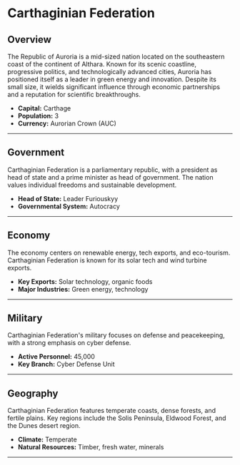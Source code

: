 # Carthaginian Federation

## Overview
The Republic of Auroria is a mid-sized nation located on the southeastern coast of the continent of Althara. Known for its scenic coastline, progressive politics, and technologically advanced cities, Auroria has positioned itself as a leader in green energy and innovation. Despite its small size, it wields significant influence through economic partnerships and a reputation for scientific breakthroughs.

- **Capital:** Carthage
- **Population:** 3
- **Currency:** Aurorian Crown (AUC)

---

## Government
Carthaginian Federation is a parliamentary republic, with a president as head of state and a prime minister as head of government. The nation values individual freedoms and sustainable development.

- **Head of State:** Leader Furiouskyy
- **Governmental System:** Autocracy

---

## Economy
The economy centers on renewable energy, tech exports, and eco-tourism. Carthaginian Federation is known for its solar tech and wind turbine exports.

- **Key Exports:** Solar technology, organic foods
- **Major Industries:** Green energy, technology

---

## Military
Carthaginian Federation's military focuses on defense and peacekeeping, with a strong emphasis on cyber defense.

- **Active Personnel:** 45,000
- **Key Branch:** Cyber Defense Unit

---

## Geography
Carthaginian Federation features temperate coasts, dense forests, and fertile plains. Key regions include the Solis Peninsula, Eldwood Forest, and the Dunes desert region.

- **Climate:** Temperate
- **Natural Resources:** Timber, fresh water, minerals

---
